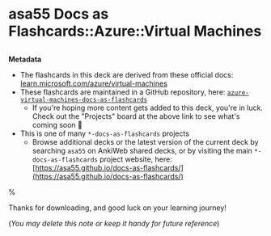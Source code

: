 # asa55 Docs as Flashcards::Azure::Virtual Machines

##

**Metadata**

- The flashcards in this deck are derived from these official docs: [learn.microsoft.com/azure/virtual-machines](https://learn.microsoft.com/azure/virtual-machines)
- These flashcards are maintained in a GitHub repository, here: [`azure-virtual-machines-docs-as-flashcards`](https://github.com/asa55/azure-virtual-machines-docs-as-flashcards)
  - If you're hoping more content gets added to this deck, you're in luck. Check out the "Projects" board at the above link to see what's coming soon 🚀
- This is one of many `*-docs-as-flashcards` projects
  - Browse additional decks or the latest version of the current deck by searching `asa55` on AnkiWeb shared decks, or by visiting the main `*-docs-as-flashcards` project website, here: [https://asa55.github.io/docs-as-flashcards/](https://asa55.github.io/docs-as-flashcards/)

%

Thanks for downloading, and good luck on your learning journey!

(_You may delete this note or keep it handy for future reference_)
